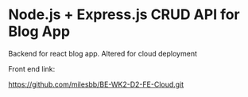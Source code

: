 # Node.js + Express.js CRUD API for Blog App

Backend for react blog app. Altered for cloud deployment

Front end link:

https://github.com/milesbb/BE-WK2-D2-FE-Cloud.git